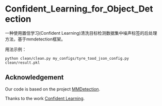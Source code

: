 # Confident_Learning_for_Object_Detection
一种使用置信学习(Confident Learning)清洗目标检测数据集中噪声标签的后处理方法，基于mmdetection框架。

用法示例：
```
python clean/clean.py my_configs/tyre_tood_json_config.py clean/result.pkl 
```
## Acknowledgement

Our code is based on the project [MMDetection](https://github.com/open-mmlab/mmdetection).

Thanks to the work [Confident Learning](https://github.com/cleanlab/cleanlab).
